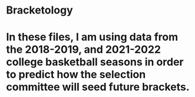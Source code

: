 # Bracketology
# In these files, I am using data from the 2018-2019, and 2021-2022 college basketball seasons in order to predict how the selection committee will seed future brackets.
